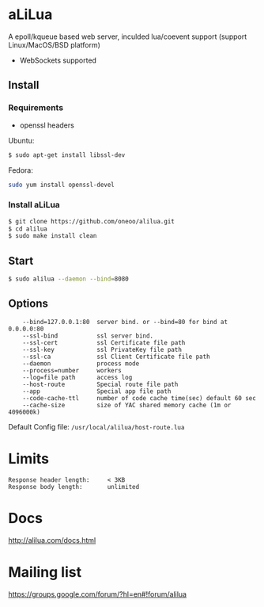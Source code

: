 aLiLua
======

A epoll/kqueue based web server, inculded lua/coevent support (support Linux/MacOS/BSD platform)

 - WebSockets supported

Install
-------

### Requirements

 - openssl headers

Ubuntu:

```bash
$ sudo apt-get install libssl-dev
```

Fedora:

```bash
sudo yum install openssl-devel
```

### Install aLiLua

```bash 
$ git clone https://github.com/oneoo/alilua.git
$ cd alilua
$ sudo make install clean
```

Start
-----

```bash
$ sudo alilua --daemon --bind=8080
```


Options
-------

```
	--bind=127.0.0.1:80  server bind. or --bind=80 for bind at 0.0.0.0:80
	--ssl-bind           ssl server bind.
	--ssl-cert           ssl Certificate file path
	--ssl-key            ssl PrivateKey file path
	--ssl-ca             ssl Client Certificate file path
	--daemon             process mode
	--process=number     workers
	--log=file path      access log
	--host-route         Special route file path
	--app				 Special app file path
	--code-cache-ttl     number of code cache time(sec) default 60 sec
	--cache-size         size of YAC shared memory cache (1m or 4096000k)
```

Default Config file: `/usr/local/alilua/host-route.lua`

Limits
======

```
Response header length:		< 3KB
Response body length:		unlimited
```

Docs
=====

http://alilua.com/docs.html

Mailing list
============
https://groups.google.com/forum/?hl=en#!forum/alilua
